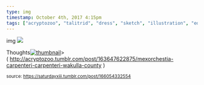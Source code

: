 ```yaml
---
type: img
timestamp: October 4th, 2017 4:15pm
tags: ["acryptozoo", "talitrid", "dress", "sketch", "illustration", "edmonton", "art"]
---
```

img
<img src="https://saturdayxiii.github.io/media/166054332554.png"/>
                                                                                          
Thoughts[![thumbnail](http://i3.ytimg.com/vi//maxresdefault.jpg)](https://www.youtube.com/watch?v=)>
( <a href="http://acryptozoo.tumblr.com/post/163647622875/mexorchestia-carpenteri-carpenteri-wakulla-county" target="_blank">http://acryptozoo.tumblr.com/post/163647622875/mexorchestia-carpenteri-carpenteri-wakulla-county</a> )
 
                                    
                
                
                
                
                                
<small>source: https://saturdayxiii.tumblr.com/post/166054332554</small>